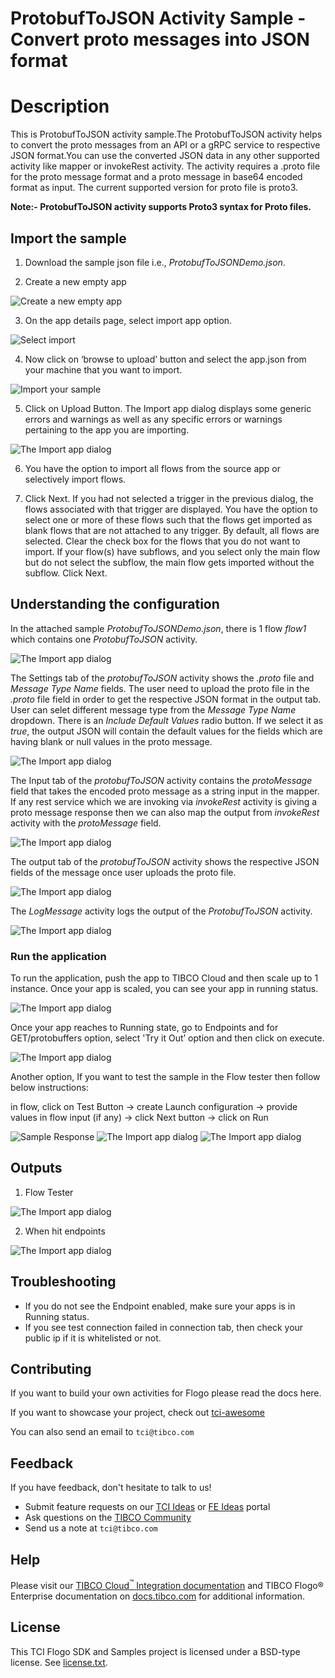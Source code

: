 # ProtobufToJSON Activity Sample - Convert proto messages into JSON format

# Description

This is ProtobufToJSON activity sample.The ProtobufToJSON activity helps to convert the proto messages from an API or a gRPC service to respective JSON format.You can use the converted JSON data in any other supported activity like mapper or invokeRest activity. The activity requires a .proto file for the proto message format and a proto message in base64 encoded format as input. The current supported version for proto file is proto3. 

**Note:- ProtobufToJSON activity supports Proto3 syntax for Proto files.**

## Import the sample
1. Download the sample json file i.e., *ProtobufToJSONDemo.json*.

2. Create a new empty app

![Create a new empty app](../import-screenshots/2.png)

3. On the app details page, select import app option.

![Select import](../import-screenshots/3.png)

4. Now click on ‘browse to upload’ button and select the app.json from your machine that you want to import.

![Import your sample](../import-screenshots/4.png)

5. Click on Upload Button. The Import app dialog displays some generic errors and warnings as well as any specific errors or warnings pertaining to the app you are importing.

![The Import app dialog](../import-screenshots/5.png)

6. You have the option to import all flows from the source app or selectively import flows.

7.  Click Next. If you had not selected a trigger in the previous dialog, the flows associated with that trigger are displayed. You have the option to select one or more of these flows such that the flows get imported as blank flows that are not attached to any trigger. By default, all flows are selected. Clear the check box for the flows that you do not want to import. If your flow(s) have subflows, and you select only the main flow but do not select the subflow, the main flow gets imported without the subflow. Click Next.



## Understanding the configuration

In the attached sample *ProtobufToJSONDemo.json*, there is 1 flow *flow1* which contains one *ProtobufToJSON* activity.

![The Import app dialog](../import-screenshots/protobufToJSON/1_flowdetails.png)

The Settings tab of the *protobufToJSON* activity shows the *.proto* file and *Message Type Name* fields. The user need to upload the proto file in the *.proto* file field in order to get the respective JSON format in the output tab. User can selet different message type from the *Message Type Name* dropdown. There is an *Include Default Values* radio button. If we select it as *true*, the output JSON will contain the default values for the fields which are having blank or null values in the proto message.  

![The Import app dialog](../import-screenshots/protobufToJSON/2_settingstab.png)


The Input tab of the *protobufToJSON* activity contains the *protoMessage* field that takes the encoded proto message as a string input in the mapper. If any rest service which we are invoking via *invokeRest* activity is giving a proto message response then we can also map the output from *invokeRest* activity with the *protoMessage* field.

![The Import app dialog](../import-screenshots/protobufToJSON/3_inputtab.png)


The output tab of the *protobufToJSON* activity shows the respective JSON fields of the message once user uploads the proto file.

![The Import app dialog](../import-screenshots/protobufToJSON/4_outputTab.png)


The *LogMessage* activity logs the output of the *ProtobufToJSON* activity.

![The Import app dialog](../import-screenshots/protobufToJSON/5-logmessage.png)




### Run the application

To run the application, push the app to TIBCO Cloud and then scale up to 1 instance. Once your app is scaled, you can see your app in running status.

![The Import app dialog](../import-screenshots/protobufToJSON/6-Running.png)


Once your app reaches to Running state, go to Endpoints and for GET/protobuffers option, select 'Try it Out’ option and then click on execute.

![The Import app dialog](../import-screenshots/protobufToJSON/7_Endpointtab.png)

Another option, If you want to test the sample in the Flow tester then follow below instructions:
 
in flow, click on Test Button -> create Launch configuration -> provide values in flow input (if any) -> click Next button -> click on Run

![Sample Response](../import-screenshots/1_launchconfig.png)
![The Import app dialog](../import-screenshots/protobufToJSON/2-launchConfig.png)
![The Import app dialog](../import-screenshots/protobufToJSON/3-flowtestruntime.png)


## Outputs

1. Flow Tester

![The Import app dialog](../import-screenshots/protobufToJSON/4-ActivityOutputFlowtester.png)


2. When hit endpoints

![The Import app dialog](../import-screenshots/protobufToJSON/7-runtime-response.png)


## Troubleshooting

* If you do not see the Endpoint enabled, make sure your apps is in Running status.
* If you see test connection failed in connection tab, then check your public ip if it is whitelisted or not.

## Contributing
If you want to build your own activities for Flogo please read the docs here.

If you want to showcase your project, check out [tci-awesome](https://github.com/TIBCOSoftware/tci-awesome)

You can also send an email to `tci@tibco.com`

## Feedback
If you have feedback, don't hesitate to talk to us!

* Submit feature requests on our [TCI Ideas](https://ideas.tibco.com/?project=TCI) or [FE Ideas](https://ideas.tibco.com/?project=FE) portal
* Ask questions on the [TIBCO Community](https://community.tibco.com/answers/product/344006)
* Send us a note at `tci@tibco.com`

## Help
Please visit our [TIBCO Cloud<sup>&trade;</sup> Integration documentation](https://integration.cloud.tibco.com/docs/) and TIBCO Flogo® Enterprise documentation on [docs.tibco.com](https://docs.tibco.com/) for additional information.

## License
This TCI Flogo SDK and Samples project is licensed under a BSD-type license. See [license.txt](license.txt).










